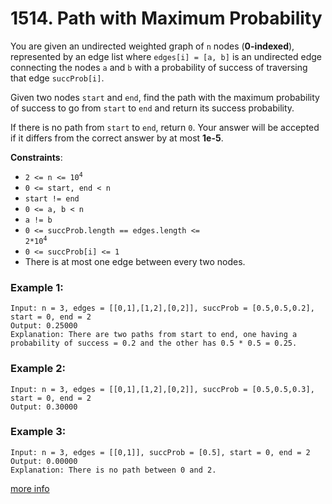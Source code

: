 # 1514. Path with Maximum Probability

You are given an undirected weighted graph of `n` nodes (**0-indexed**), represented by an edge list where `edges[i] = [a, b]` is an undirected edge connecting the nodes `a` and `b` with a probability of success of traversing that edge `succProb[i]`.

Given two nodes `start` and `end`, find the path with the maximum probability of success to go from `start` to `end` and return its success probability.

If there is no path from `start` to `end`, return `0`. Your answer will be accepted if it differs from the correct answer by at most **1e-5**.

**Constraints**:
- <code>2 <= n <= 10<sup>4</sup></code>
- `0 <= start, end < n`
- `start != end`
- `0 <= a, b < n`
- `a != b`
- <code>0 <= succProb.length == edges.length <= 2*10<sup>4</sup></code>
- `0 <= succProb[i] <= 1`
- There is at most one edge between every two nodes.

### Example 1:
```
Input: n = 3, edges = [[0,1],[1,2],[0,2]], succProb = [0.5,0.5,0.2], start = 0, end = 2
Output: 0.25000
Explanation: There are two paths from start to end, one having a probability of success = 0.2 and the other has 0.5 * 0.5 = 0.25.
```

### Example 2:
```
Input: n = 3, edges = [[0,1],[1,2],[0,2]], succProb = [0.5,0.5,0.3], start = 0, end = 2
Output: 0.30000
```

### Example 3:
```
Input: n = 3, edges = [[0,1]], succProb = [0.5], start = 0, end = 2
Output: 0.00000
Explanation: There is no path between 0 and 2.
```

[more info](https://leetcode.com/problems/path-with-maximum-probability/)